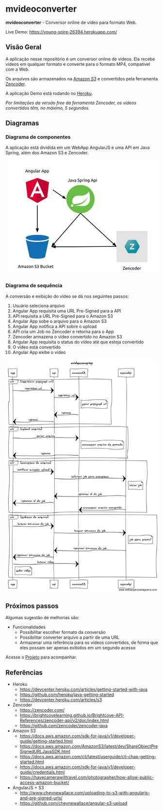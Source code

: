 # mvideoconverter

**mvideoconverter** - Conversor online de vídeo para formato Web.

Live Demo: https://young-spire-26394.herokuapp.com/

## Visão Geral
A aplicação nesse repositório é um conversor online de vídeos. Ela recebe vídeos em qualquer formato e converte para o formato MP4, compatível com a Web.

Os arquivos são armazenados na [Amazon S3](https://aws.amazon.com/s3/) e convertidos pela ferramenta [Zencoder](https://zencoder.com/). 

A aplicação Demo está rodando no [Heroku](http://www.heroku.com).

*Por limitações da versão free da ferramenta Zencoder, os vídeos convertidos têm, no máximo, 5 segundos.*

## Diagramas

### Diagrama de componentes
A aplicação está dividida em um WebApp AngularJS e uma API em Java Spring, além dos Amazon S3 e Zencoder.

![Componentes](/docs/componentes.jpg)


### Diagrama de sequência
A conversão e exibição do vídeo se dá nos seguintes passos:

1. Usuário seleciona arquivo
1. Angular App requisita uma URL Pre-Signed para a API
1. API requisita a URL Pre-Signed para o Amazon S3
1. Angular App sobe o arquivo para o Amazon S3
1. Angular App notifica a API sobre o upload
1. API cria um Job no Zencoder e retorna para o App
1. Zencoder armazena o vídeo convertido no Amazon S3
1. Angular App requisita o status do vídeo até que esteja convertido
1. O vídeo está convertido
1. Angular App exibe o vídeo

![Sequência](/docs/sequencia.png)

## Próximos passos
Algumas sugestão de melhorias são:
* Funcionalidades
	* Possibilitar escolher formato da conversão
	* Possibilitar converter arquivo a partir de uma URL
	* Armazenar uma referência para os vídeos convertidos, de forma que eles possam ser apenas exibidos em um segundo acesso	

Acesse o [Projeto](https://github.com/matheusaraujo/mvideoconverter/projects/1) para acompanhar.

## Referências
* Heroku
	* https://devcenter.heroku.com/articles/getting-started-with-java
	* https://github.com/heroku/java-getting-started
	* https://devcenter.heroku.com/articles/s3
* Zencoder
	* https://zencoder.com/
	* https://brightcovelearning.github.io/Brightcove-API-References/zencoder-api/v2/doc/index.html
	* https://github.com/zencoder/zencoder-java
* Amazon S3
	* https://docs.aws.amazon.com/sdk-for-java/v1/developer-guide/getting-started.html
	* https://docs.aws.amazon.com/AmazonS3/latest/dev/ShareObjectPreSignedURLJavaSDK.html
	* https://docs.aws.amazon.com/cli/latest/userguide/cli-chap-getting-started.html
	* https://docs.aws.amazon.com/sdk-for-java/v1/developer-guide/credentials.html
	* https://havecamerawilltravel.com/photographer/how-allow-public-access-amazon-bucket/
* AngularJS + S3
	* http://www.cheynewallace.com/uploading-to-s3-with-angularjs-and-pre-signed-urls/
	* https://github.com/cheynewallace/angular-s3-upload
